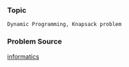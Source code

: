 ### Topic

    Dynamic Programming, Knapsack problem

### Problem Source

[informatics](http://informatics.mccme.ru/mod/statements/view.php?id=813#1)
